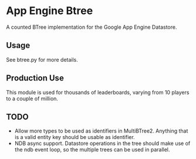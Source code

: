 # App Engine Btree

A counted BTree implementation for the Google App Engine Datastore.

## Usage

See btree.py for more details.

## Production Use

This module is used for thousands of leaderboards, varying from 10
players to a couple of million.

## TODO

* Allow more types to be used as identifiers in MultiBTree2. Anything
  that is a valid entity key should be usable as identifier.
* NDB async support. Datastore operations in the tree should make use
  of the ndb event loop, so the multiple trees can be used in
  parallel.

